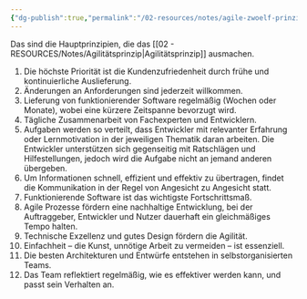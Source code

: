 ```yaml
---
{"dg-publish":true,"permalink":"/02-resources/notes/agile-zwoelf-prinzipien/","tags":["projektmanagement/vorgehensmodell/agile"],"noteIcon":"","updated":"2025-08-26T16:35:01.000+02:00"}
---
```


Das sind die Hauptprinzipien, die das [[02 - RESOURCES/Notes/Agilitätsprinzip\|Agilitätsprinzip]] ausmachen.

1. Die höchste Priorität ist die Kundenzufriedenheit durch frühe und kontinuierliche Auslieferung.
2. Änderungen an Anforderungen sind jederzeit willkommen.
3. Lieferung von funktionierender Software regelmäßig (Wochen oder Monate), wobei eine kürzere Zeitspanne bevorzugt wird.
4. Tägliche Zusammenarbeit von Fachexperten und Entwicklern.
5. Aufgaben werden so verteilt, dass Entwickler mit relevanter Erfahrung oder Lernmotivation in der jeweiligen Thematik daran arbeiten. Die Entwickler unterstützen sich gegenseitig mit Ratschlägen und Hilfestellungen, jedoch wird die Aufgabe nicht an jemand anderen übergeben.
6. Um Informationen schnell, effizient und effektiv zu übertragen, findet die Kommunikation in der Regel von Angesicht zu Angesicht statt.
7. Funktionierende Software ist das wichtigste Fortschrittsmaß.
8. Agile Prozesse fördern eine nachhaltige Entwicklung, bei der Auftraggeber, Entwickler und Nutzer dauerhaft ein gleichmäßiges Tempo halten.
9. Technische Exzellenz und gutes Design fördern die Agilität.
10. Einfachheit – die Kunst, unnötige Arbeit zu vermeiden – ist essenziell.
11. Die besten Architekturen und Entwürfe entstehen in selbstorganisierten Teams.
12. Das Team reflektiert regelmäßig, wie es effektiver werden kann, und passt sein Verhalten an.